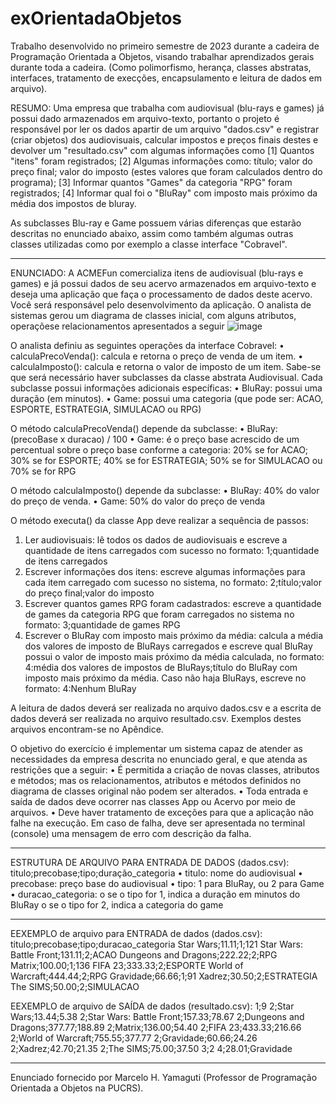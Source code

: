 # exOrientadaObjetos

Trabalho desenvolvido no primeiro semestre de 2023 durante a cadeira de Programação Orientada a Objetos, visando trabalhar aprendizados gerais durante toda a cadeira.
(Como polimorfismo, herança, classes abstratas, interfaces, tratamento de execções, encapsulamento e leitura de dados em arquivo).

RESUMO:
Uma empresa que trabalha com audiovisual (blu-rays e games) já possui dado armazenados em arquivo-texto, portanto o projeto é responsável por ler os dados apartir de um arquivo "dados.csv" e registrar (criar objetos) dos audiovisuais, calcular impostos e preços finais destes e devolver um "resultado.csv" com algumas informações como [1] Quantos "itens" foram registrados; [2] Algumas informações como: título; valor do preço final; valor do imposto (estes valores que foram calculados dentro do programa); [3] Informar quantos "Games" da categoria "RPG" foram registrados; [4] Informar qual foi o "BluRay" com imposto mais próximo da média dos impostos de bluray.

As subclasses Blu-ray e Game possuem várias diferenças que estarão descritas no enunciado abaixo, assim como também algumas outras classes utilizadas como por exemplo a classe interface "Cobravel".

----------------------------------------------------------------------------------------------------------------------------------------------------------------------------------------------------------

ENUNCIADO:
A ACMEFun comercializa itens de audiovisual (blu-rays e games) e já possui dados de seu acervo armazenados em arquivo-texto e deseja uma aplicação que faça o processamento de dados deste acervo.
Você será responsável pelo desenvolvimento da aplicação. O analista de sistemas gerou um diagrama de classes inicial, com alguns atributos, operaçõese relacionamentos apresentados a seguir
![image](https://github.com/RicardoGraziato/exOrientadaObjetos/assets/112730538/0eda6ddc-906e-40c4-95a1-bb91f3c3ecf4)

O analista definiu as seguintes operações da interface Cobravel:
• calculaPrecoVenda(): calcula e retorna o preço de venda de um item.
• calculaImposto(): calcula e retorna o valor de imposto de um item.
Sabe-se que será necessário haver subclasses da classe abstrata Audiovisual. Cada subclasse possui informações adicionais específicas: 
• BluRay: possui uma duração (em minutos).
• Game: possui uma categoria (que pode ser: ACAO, ESPORTE, ESTRATEGIA, SIMULACAO ou RPG)

O método calculaPrecoVenda() depende da subclasse:
• BluRay: (precoBase x duracao) / 100
• Game: é o preço base acrescido de um percentual sobre o preço base conforme a categoria: 20% se for ACAO; 30% se for ESPORTE; 40% se for ESTRATEGIA; 50% se for SIMULACAO ou 70% se for RPG

O método calculaImposto() depende da subclasse:
• BluRay: 40% do valor do preço de venda.
• Game: 50% do valor do preço de venda

O método executa() da classe App deve realizar a sequência de passos:
1. Ler audiovisuais: lê todos os dados de audiovisuais e escreve a quantidade de itens carregados com sucesso no formato: 1;quantidade de itens carregados
2. Escrever informações dos itens: escreve algumas informações para cada item carregado com sucesso no sistema, no formato: 2;título;valor do preço final;valor do imposto
3. Escrever quantos games RPG foram cadastrados: escreve a quantidade de games da categoria RPG que foram carregados no sistema no formato: 3;quantidade de games RPG
4. Escrever o BluRay com imposto mais próximo da média: calcula a média dos valores de imposto de BluRays carregados e escreve qual BluRay possui o valor de imposto mais próximo da média calculada,
no formato: 4:média dos valores de impostos de BluRays;título do BluRay com imposto mais próximo da média. Caso não haja BluRays, escreve no formato: 4:Nenhum BluRay

A leitura de dados deverá ser realizada no arquivo dados.csv e a escrita de dados deverá ser realizada no arquivo resultado.csv. Exemplos destes arquivos encontram-se no Apêndice.

O objetivo do exercício é implementar um sistema capaz de atender as necessidades da empresa descrita no enunciado geral, e que atenda as restrições que a seguir:
• É permitida a criação de novas classes, atributos e métodos; mas os relacionamentos, atributos e métodos definidos no diagrama de classes original não podem ser alterados.
• Toda entrada e saída de dados deve ocorrer nas classes App ou Acervo por meio de arquivos.
• Deve haver tratamento de exceções para que a aplicação não falhe na execução. Em caso de falha, deve ser apresentada no terminal (console) uma mensagem de erro com descrição da falha.

-------------------------------------------------------------------------------------------------------------------------------------------------------------------------------------------------------------

ESTRUTURA DE ARQUIVO PARA ENTRADA DE DADOS (dados.csv):
titulo;precobase;tipo;duração_categoria
• titulo: nome do audiovisual
• precobase: preço base do audiovisual
• tipo: 1 para BluRay, ou 2 para Game
• duracao_categoria: 
  o se o tipo for 1, indica a duração em minutos do BluRay
  o se o tipo for 2, indica a categoria do game

-------------------------------------------------------------------------------------------------------------------------------------------------------------------------------------------------------------

EEXEMPLO de arquivo para ENTRADA de dados (dados.csv):
titulo;precobase;tipo;duracao_categoria
Star Wars;11.11;1;121
Star Wars: Battle Front;131.11;2;ACAO
Dungeons and Dragons;222.22;2;RPG
Matrix;100.00;1;136
FIFA 23;333.33;2;ESPORTE
World of Warcraft;444.44;2;RPG
Gravidade;66.66;1;91
Xadrez;30.50;2;ESTRATEGIA
The SIMS;50.00;2;SIMULACAO  

EEXEMPLO de arquivo de SAÍDA de dados (resultado.csv):
1;9
2;Star Wars;13.44;5.38
2;Star Wars: Battle Front;157.33;78.67
2;Dungeons and Dragons;377.77;188.89
2;Matrix;136.00;54.40
2;FIFA 23;433.33;216.66
2;World of Warcraft;755.55;377.77
2;Gravidade;60.66;24.26
2;Xadrez;42.70;21.35
2;The SIMS;75.00;37.50
3;2
4;28.01;Gravidade

-------------------------------------------------------------------------------------------------------------------------------------------------------------------------------------------------------------

Enunciado fornecido por Marcelo H. Yamaguti (Professor de Programação Orientada a Objetos na PUCRS).

